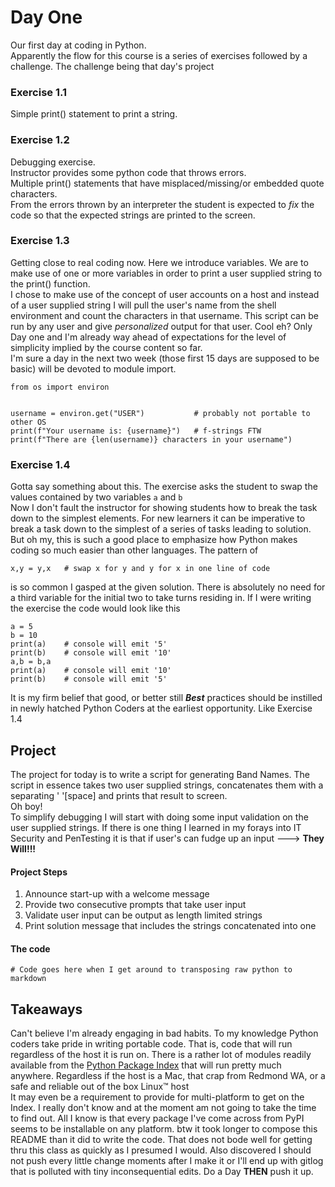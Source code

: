 # Day One

Our first day at coding in Python.  
Apparently the flow for this course is a series of exercises followed by a challenge. The challenge being that day's project

### Exercise 1.1
Simple print() statement to print a string.

### Exercise 1.2
Debugging exercise.  
Instructor provides some python code that throws errors.  
Multiple print() statements that have misplaced/missing/or embedded quote characters.  
From the errors thrown by an interpreter the student is expected to *fix* the code so that the expected strings are printed to the screen.

### Exercise 1.3
Getting close to real coding now. Here we introduce variables. We are to make use of one or more variables in order to print a user supplied string to the print() function.  
I chose to make use of the concept of user accounts on a host and instead of a user supplied string I will pull the user's name from the shell environment and count the characters in that username. This script can be run by any user and give *personalized* output for that user. Cool eh? Only Day one and I'm already way ahead of expectations for the level of simplicity implied by the course content so far.  
I'm sure a day in the next two week (those first 15 days are supposed to be basic) will be devoted to module import.

```
from os import environ


username = environ.get("USER")           # probably not portable to other OS
print(f"Your username is: {username}")   # f-strings FTW
print(f"There are {len(username)} characters in your username")

```

### Exercise 1.4

Gotta say something about this. The exercise asks the student to swap the values contained by two variables `a` and `b`  
Now I don't fault the instructor for showing students how to break the task down to the simplest elements. For new learners it can be imperative to break a task down to the simplest of a series of tasks leading to solution. But oh my, this is such a good place to emphasize how Python makes coding so much easier than other languages. The pattern of 
```
x,y = y,x   # swap x for y and y for x in one line of code
```
is so common I gasped at the given solution. There is absolutely no need for a third variable for the initial two to take turns residing in.
If I were writing the exercise the code would look like this

```
a = 5
b = 10
print(a)    # console will emit '5'
print(b)    # console will emit '10'
a,b = b,a
print(a)    # console will emit '10'
print(b)    # console will emit '5'
```
It is my firm belief that good, or better still ***Best*** practices should be instilled in newly hatched Python Coders at the earliest opportunity. Like Exercise 1.4

## Project

The project for today is to write a script for generating Band Names. The script in essence takes two user supplied strings, concatenates them with a separating ' '[space] and prints that result to screen.  
Oh boy!  
To simplify debugging I will start with doing some input validation on the user supplied strings. If there is one thing I learned in my forays into IT Security and PenTesting it is that if user's can fudge up an input ---> **They Will!!!**

#### Project Steps

1) Announce start-up with a welcome message
2) Provide two consecutive prompts that take user input
3) Validate user input can be output as length limited strings
4) Print solution message that includes the strings concatenated into one

#### The code

```
# Code goes here when I get around to transposing raw python to markdown
```


## Takeaways

Can't believe I'm already engaging in bad habits. To my knowledge Python coders take pride in writing portable code. That is, code that will run regardless of the host it is run on. There is a rather lot of modules readily available from the [Python Package Index](https://pypi.org) that will run pretty much anywhere. Regardless if the host is a Mac, that crap from Redmond WA, or a safe and reliable out of the box Linux:tm: host  
It may even be a requirement to provide for multi-platform to get on the Index. I really don't know and at the moment am not going to take the time to find out. All I know is that every package I've come across from PyPI seems to be installable on any platform.
btw it took longer to compose this README than it did to write the code. That does not bode well for getting thru this class as quickly as I presumed I would.
Also discovered I should not push every little change moments after I make it or I'll end up with gitlog that is polluted with tiny inconsequential edits. Do a Day **THEN** push it up.